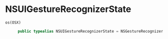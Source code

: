 # NSUIGestureRecognizerState

<dl>
<dt><code>os(OSX)</code></dt>
<dd>

``` swift
public typealias NSUIGestureRecognizerState = NSGestureRecognizer.State
```

</dd>
</dl>
